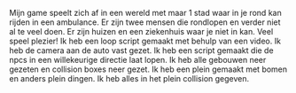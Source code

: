 Mijn game speelt zich af in een wereld met maar 1 stad waar in je rond kan rijden in een ambulance. Er zijn twee mensen die rondlopen en verder niet al te veel doen. Er zijn huizen en een ziekenhuis waar je niet in kan. Veel speel plezier!
Ik heb een loop script gemaakt met behulp van een video.
Ik heb de camera aan de auto vast gezet. 
Ik heb een script gemaakt die de npcs in een willekeurige directie laat lopen.
Ik heb alle gebouwen neer gezeten en collision boxes neer gezet. 
Ik heb een plein gemaakt met bomen en anders plein dingen.
Ik heb alles in het plein collision gegeven.
